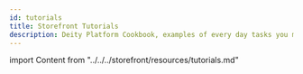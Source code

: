 ```yaml
---
id: tutorials
title: Storefront Tutorials
description: Deity Platform Cookbook, examples of every day tasks you might need to do when building your app
---
```


import Content from "../../../storefront/resources/tutorials.md"

<Content />